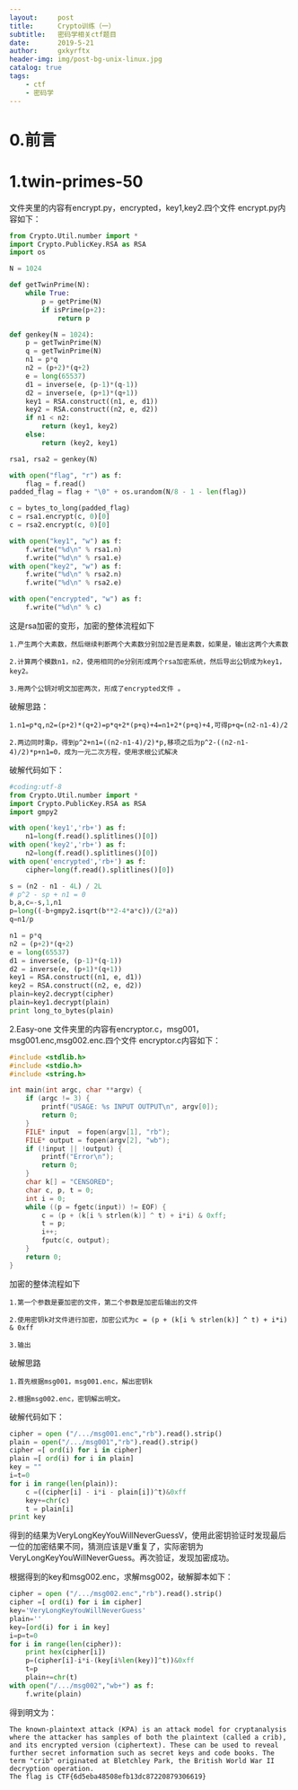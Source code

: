```yaml
---
layout:     post
title:      Crypto训练（一）
subtitle:   密码学相关ctf题目
date:       2019-5-21
author:     gxkyrftx
header-img: img/post-bg-unix-linux.jpg
catalog: true
tags:
    - ctf
    - 密码学
---
```

# 0.前言
# 1.twin-primes-50
文件夹里的内容有encrypt.py，encrypted，key1,key2.四个文件
encrypt.py内容如下：
~~~python
from Crypto.Util.number import *
import Crypto.PublicKey.RSA as RSA
import os

N = 1024

def getTwinPrime(N):
    while True:
        p = getPrime(N)
        if isPrime(p+2):
            return p

def genkey(N = 1024):
    p = getTwinPrime(N)
    q = getTwinPrime(N)
    n1 = p*q
    n2 = (p+2)*(q+2)
    e = long(65537)
    d1 = inverse(e, (p-1)*(q-1))
    d2 = inverse(e, (p+1)*(q+1))
    key1 = RSA.construct((n1, e, d1))
    key2 = RSA.construct((n2, e, d2))
    if n1 < n2:
        return (key1, key2)
    else:
        return (key2, key1)

rsa1, rsa2 = genkey(N)

with open("flag", "r") as f:
    flag = f.read()
padded_flag = flag + "\0" + os.urandom(N/8 - 1 - len(flag))

c = bytes_to_long(padded_flag)
c = rsa1.encrypt(c, 0)[0]
c = rsa2.encrypt(c, 0)[0]

with open("key1", "w") as f:
    f.write("%d\n" % rsa1.n)
    f.write("%d\n" % rsa1.e)
with open("key2", "w") as f:
    f.write("%d\n" % rsa2.n)
    f.write("%d\n" % rsa2.e)

with open("encrypted", "w") as f:
    f.write("%d\n" % c)
~~~
这是rsa加密的变形，加密的整体流程如下

    1.产生两个大素数，然后继续判断两个大素数分别加2是否是素数，如果是，输出这两个大素数

    2.计算两个模数n1，n2，使用相同的e分别形成两个rsa加密系统，然后导出公钥成为key1，key2。

    3.用两个公钥对明文加密两次，形成了encrypted文件 。

破解思路：

    1.n1=p*q,n2=(p+2)*(q+2)=p*q+2*(p+q)+4=n1+2*(p+q)+4,可得p+q=(n2-n1-4)/2

    2.两边同时乘p，得到p^2+n1=((n2-n1-4)/2)*p,移项之后为p^2-((n2-n1-4)/2)*p+n1=0，成为一元二次方程，使用求根公式解决

破解代码如下：
~~~python
#coding:utf-8
from Crypto.Util.number import *
import Crypto.PublicKey.RSA as RSA
import gmpy2

with open('key1','rb+') as f:
    n1=long(f.read().splitlines()[0])
with open('key2','rb+') as f:
    n2=long(f.read().splitlines()[0])
with open('encrypted','rb+') as f:
    cipher=long(f.read().splitlines()[0])

s = (n2 - n1 - 4L) / 2L
# p^2 - sp + n1 = 0
b,a,c=-s,1,n1
p=long((-b+gmpy2.isqrt(b**2-4*a*c))/(2*a))
q=n1/p

n1 = p*q
n2 = (p+2)*(q+2)
e = long(65537)
d1 = inverse(e, (p-1)*(q-1))
d2 = inverse(e, (p+1)*(q+1))
key1 = RSA.construct((n1, e, d1))
key2 = RSA.construct((n2, e, d2))
plain=key2.decrypt(cipher)
plain=key1.decrypt(plain)
print long_to_bytes(plain)
~~~
2.Easy-one
文件夹里的内容有encryptor.c，msg001，msg001.enc,msg002.enc.四个文件
encryptor.c内容如下：
~~~c
#include <stdlib.h>
#include <stdio.h>
#include <string.h>

int main(int argc, char **argv) {
    if (argc != 3) {
        printf("USAGE: %s INPUT OUTPUT\n", argv[0]);
        return 0;
    }
    FILE* input  = fopen(argv[1], "rb");
    FILE* output = fopen(argv[2], "wb");
    if (!input || !output) {
        printf("Error\n");
        return 0;
    }
    char k[] = "CENSORED";
    char c, p, t = 0;
    int i = 0;
    while ((p = fgetc(input)) != EOF) {
        c = (p + (k[i % strlen(k)] ^ t) + i*i) & 0xff;
        t = p;
        i++;
        fputc(c, output);
    }
    return 0;
}
~~~
加密的整体流程如下
    
    1.第一个参数是要加密的文件，第二个参数是加密后输出的文件

    2.使用密钥k对文件进行加密，加密公式为c = (p + (k[i % strlen(k)] ^ t) + i*i) & 0xff

    3.输出

破解思路

    1.首先根据msg001，msg001.enc，解出密钥k

    2.根据msg002.enc，密钥解出明文。

破解代码如下：
~~~python
cipher = open ("/.../msg001.enc","rb").read().strip() 
plain = open("/.../msg001","rb").read().strip()
cipher =[ ord(i) for i in cipher] 
plain =[ ord(i) for i in plain] 
key = "" 
i=t=0
for i in range(len(plain)): 
    c =((cipher[i] - i*i - plain[i])^t)&0xff 
    key+=chr(c)
    t = plain[i]
print key
~~~
得到的结果为VeryLongKeyYouWillNeverGuessV，使用此密钥验证时发现最后一位的加密结果不同，猜测应该是V重复了，实际密钥为VeryLongKeyYouWillNeverGuess。再次验证，发现加密成功。

根据得到的key和msg002.enc，求解msg002，破解脚本如下：
~~~python
cipher = open ("/.../msg002.enc","rb").read().strip() 
cipher =[ ord(i) for i in cipher] 
key='VeryLongKeyYouWillNeverGuess'
plain=''
key=[ord(i) for i in key]
i=p=t=0
for i in range(len(cipher)):
    print hex(cipher[i])
    p=(cipher[i]-i*i-(key[i%len(key)]^t))&0xff
    t=p
    plain+=chr(t)
with open("/.../msg002","wb+") as f:
    f.write(plain)
~~~
得到明文为：

    The known-plaintext attack (KPA) is an attack model for cryptanalysis where the attacker has samples of both the plaintext (called a crib), and its encrypted version (ciphertext). These can be used to reveal further secret information such as secret keys and code books. The term "crib" originated at Bletchley Park, the British World War II decryption operation. 
    The flag is CTF{6d5eba48508efb13dc87220879306619}
